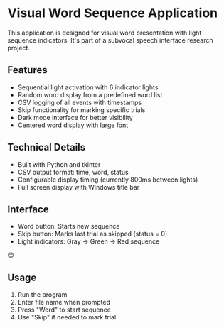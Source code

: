 # Visual Word Sequence Application

This application is designed for visual word presentation with light sequence indicators. It's part of a subvocal speech interface research project.

## Features
- Sequential light activation with 6 indicator lights
- Random word display from a predefined word list
- CSV logging of all events with timestamps
- Skip functionality for marking specific trials
- Dark mode interface for better visibility
- Centered word display with large font

## Technical Details
- Built with Python and tkinter
- CSV output format: time, word, status
- Configurable display timing (currently 800ms between lights)
- Full screen display with Windows title bar

## Interface
- Word button: Starts new sequence
- Skip button: Marks last trial as skipped (status = 0)
- Light indicators: Gray → Green → Red sequence

😊

## Usage
1. Run the program
2. Enter file name when prompted
3. Press "Word" to start sequence
4. Use "Skip" if needed to mark trial